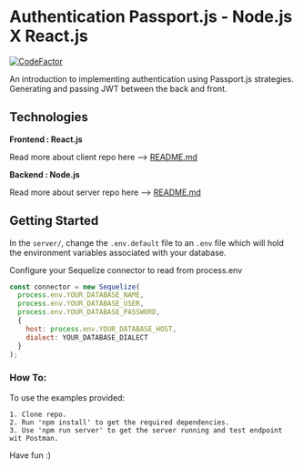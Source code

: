 # Authentication Passport.js - Node.js X React.js

[![CodeFactor](https://www.codefactor.io/repository/github/remrkabledev/authentication-passport/badge)](https://www.codefactor.io/repository/github/remrkabledev/authentication-passport)

An introduction to implementing authentication using Passport.js strategies. Generating and passing JWT between the back and front. 

## Technologies
**Frontend : React.js**

Read more about client repo here --> [README.md](./client/README.md)

**Backend : Node.js**

Read more about server repo here --> [README.md](./server/README.md)


## Getting Started

In the ```server/```, change the ```.env.default``` file to an ```.env``` file which will hold the environment variables associated with your database.

Configure your Sequelize connector to read from process.env

```javascript
const connector = new Sequelize(
  process.env.YOUR_DATABASE_NAME,
  process.env.YOUR_DATABASE_USER,
  process.env.YOUR_DATABASE_PASSWORD,
  {
    host: process.env.YOUR_DATABASE_HOST,
    dialect: YOUR_DATABASE_DIALECT
  }
);
```

### How To:

To use the examples provided:

```
1. Clone repo.
2. Run 'npm install' to get the required dependencies.
3. Use 'npm run server' to get the server running and test endpoint wit Postman.

```

Have fun :)

